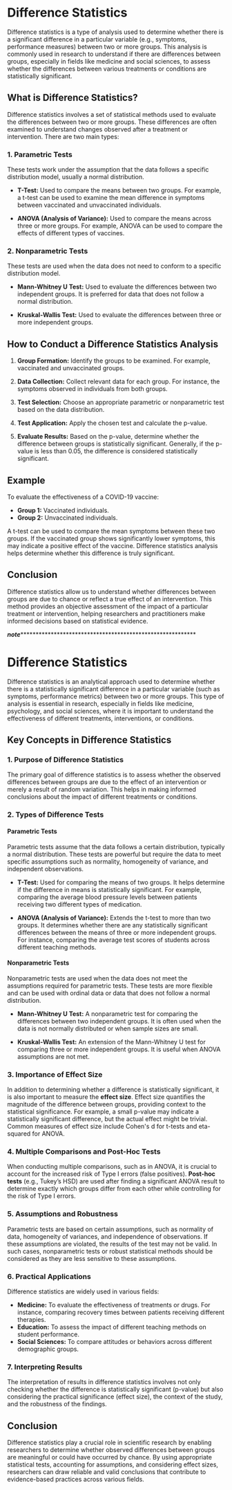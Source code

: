 # Difference Statistics

Difference statistics is a type of analysis used to determine whether there is a significant difference in a particular variable (e.g., symptoms, performance measures) between two or more groups. This analysis is commonly used in research to understand if there are differences between groups, especially in fields like medicine and social sciences, to assess whether the differences between various treatments or conditions are statistically significant.

## What is Difference Statistics?

Difference statistics involves a set of statistical methods used to evaluate the differences between two or more groups. These differences are often examined to understand changes observed after a treatment or intervention. There are two main types:

### 1. Parametric Tests

These tests work under the assumption that the data follows a specific distribution model, usually a normal distribution.

- **T-Test:** Used to compare the means between two groups. For example, a t-test can be used to examine the mean difference in symptoms between vaccinated and unvaccinated individuals.
  
- **ANOVA (Analysis of Variance):** Used to compare the means across three or more groups. For example, ANOVA can be used to compare the effects of different types of vaccines.

### 2. Nonparametric Tests

These tests are used when the data does not need to conform to a specific distribution model.

- **Mann-Whitney U Test:** Used to evaluate the differences between two independent groups. It is preferred for data that does not follow a normal distribution.

- **Kruskal-Wallis Test:** Used to evaluate the differences between three or more independent groups.

## How to Conduct a Difference Statistics Analysis

1. **Group Formation:** Identify the groups to be examined. For example, vaccinated and unvaccinated groups.

2. **Data Collection:** Collect relevant data for each group. For instance, the symptoms observed in individuals from both groups.

3. **Test Selection:** Choose an appropriate parametric or nonparametric test based on the data distribution.

4. **Test Application:** Apply the chosen test and calculate the p-value.

5. **Evaluate Results:** Based on the p-value, determine whether the difference between groups is statistically significant. Generally, if the p-value is less than 0.05, the difference is considered statistically significant.

## Example

To evaluate the effectiveness of a COVID-19 vaccine:

- **Group 1:** Vaccinated individuals.
- **Group 2:** Unvaccinated individuals.

A t-test can be used to compare the mean symptoms between these two groups. If the vaccinated group shows significantly lower symptoms, this may indicate a positive effect of the vaccine. Difference statistics analysis helps determine whether this difference is truly significant.

## Conclusion

Difference statistics allow us to understand whether differences between groups are due to chance or reflect a true effect of an intervention. This method provides an objective assessment of the impact of a particular treatment or intervention, helping researchers and practitioners make informed decisions based on statistical evidence.

*********note*******************************************************************
# Difference Statistics

Difference statistics is an analytical approach used to determine whether there is a statistically significant difference in a particular variable (such as symptoms, performance metrics) between two or more groups. This type of analysis is essential in research, especially in fields like medicine, psychology, and social sciences, where it is important to understand the effectiveness of different treatments, interventions, or conditions.

## Key Concepts in Difference Statistics

### 1. Purpose of Difference Statistics

The primary goal of difference statistics is to assess whether the observed differences between groups are due to the effect of an intervention or merely a result of random variation. This helps in making informed conclusions about the impact of different treatments or conditions.

### 2. Types of Difference Tests

#### Parametric Tests

Parametric tests assume that the data follows a certain distribution, typically a normal distribution. These tests are powerful but require the data to meet specific assumptions such as normality, homogeneity of variance, and independent observations.

- **T-Test:** Used for comparing the means of two groups. It helps determine if the difference in means is statistically significant. For example, comparing the average blood pressure levels between patients receiving two different types of medication.

- **ANOVA (Analysis of Variance):** Extends the t-test to more than two groups. It determines whether there are any statistically significant differences between the means of three or more independent groups. For instance, comparing the average test scores of students across different teaching methods.

#### Nonparametric Tests

Nonparametric tests are used when the data does not meet the assumptions required for parametric tests. These tests are more flexible and can be used with ordinal data or data that does not follow a normal distribution.

- **Mann-Whitney U Test:** A nonparametric test for comparing the differences between two independent groups. It is often used when the data is not normally distributed or when sample sizes are small.

- **Kruskal-Wallis Test:** An extension of the Mann-Whitney U test for comparing three or more independent groups. It is useful when ANOVA assumptions are not met.

### 3. Importance of Effect Size

In addition to determining whether a difference is statistically significant, it is also important to measure the **effect size**. Effect size quantifies the magnitude of the difference between groups, providing context to the statistical significance. For example, a small p-value may indicate a statistically significant difference, but the actual effect might be trivial. Common measures of effect size include Cohen's d for t-tests and eta-squared for ANOVA.

### 4. Multiple Comparisons and Post-Hoc Tests

When conducting multiple comparisons, such as in ANOVA, it is crucial to account for the increased risk of Type I errors (false positives). **Post-hoc tests** (e.g., Tukey’s HSD) are used after finding a significant ANOVA result to determine exactly which groups differ from each other while controlling for the risk of Type I errors.

### 5. Assumptions and Robustness

Parametric tests are based on certain assumptions, such as normality of data, homogeneity of variances, and independence of observations. If these assumptions are violated, the results of the test may not be valid. In such cases, nonparametric tests or robust statistical methods should be considered as they are less sensitive to these assumptions.

### 6. Practical Applications

Difference statistics are widely used in various fields:

- **Medicine:** To evaluate the effectiveness of treatments or drugs. For instance, comparing recovery times between patients receiving different therapies.
- **Education:** To assess the impact of different teaching methods on student performance.
- **Social Sciences:** To compare attitudes or behaviors across different demographic groups.

### 7. Interpreting Results

The interpretation of results in difference statistics involves not only checking whether the difference is statistically significant (p-value) but also considering the practical significance (effect size), the context of the study, and the robustness of the findings.

## Conclusion

Difference statistics play a crucial role in scientific research by enabling researchers to determine whether observed differences between groups are meaningful or could have occurred by chance. By using appropriate statistical tests, accounting for assumptions, and considering effect sizes, researchers can draw reliable and valid conclusions that contribute to evidence-based practices across various fields.

